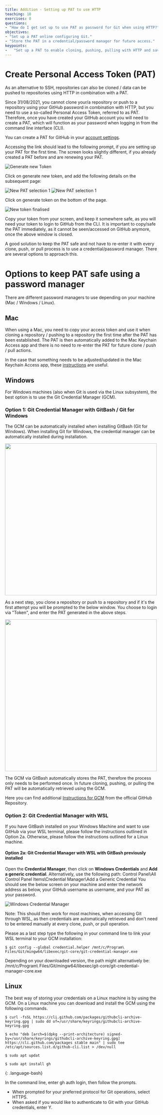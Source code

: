 ```yaml
---
title: Addition - Setting up PAT to use HTTP
teaching: 10
exercises: 0
questions:
- "How do I get set up to use PAT as password for Git when using HTTP?"
objectives:
- "Set up a PAT online configuring Git."
- "Store the PAT in a credential/password manager for future access."
keypoints:
-   "Set up a PAT to enable cloning, pushing, pulling with HTTP and save PAT to credential manager to avoid re-entering for every cloning, pushing, or pulling process."
---
```


# Create Personal Access Token (PAT)
As an alternative to SSH, repositories can also be cloned / data can be pushed to repositories using HTTP in combination with a PAT.

Since 31/08/2021, you cannot clone your/a repository or push to a repository using your GitHub password in combination with HTTP, but you need to use a so-called Personal Access Token, referred to as PAT. Therefore, once you have created your GitHub account you will need to create a PAT, which will function as your password when logging in from the command line interface (CLI).

You can create a PAT for GitHub in your [account settings](https://github.com/settings/tokens/).

Accessing the link should lead to the following prompt, if you are setting up your PAT for the first time. The screen looks slightly different, if you already created a PAT before and are renewing your PAT.

![Generate new Token](../fig/generate-PAT.JPG)

Click on generate new token, and add the following details on the subsequent page:

![New PAT selection 1](../fig/PAT-sel-menu-1.png)
![New PAT selection 1](../fig/PAT-sel-menu-2.png)

Click on generate token on the bottom of the page.

![New token finalised](../fig/git-CM-final-step.png)

Copy your token from your screen, and keep it somewhere safe, as you will need your token to login to GitHub from the CLI. It is important to copy/safe the PAT immediately, as it cannot be seen/accessed on GitHub anymore, once the above window is closed.

A good solution to keep the PAT safe and not have to re-enter it with every clone, push, or pull process is to use a credential/password manager. There are several options to approach this.

# Options to keep PAT safe using a password manager
There are different password managers to use depending on your machine (Mac / Windows / Linux).

## Mac
When using a Mac, you need to copy your access token and use it when cloning a repository / pushing to a repository the first time after the PAT has been established. The PAT is then automatically added to the Mac Keychain Access app and there is no need to re-enter the PAT for future clone / push / pull actions.

In the case that something needs to be adjusted/updated in the Mac Keychain Access app, these [instructions](https://docs.github.com/en/get-started/getting-started-with-git/updating-credentials-from-the-macos-keychain) are useful.

## Windows
For Windows machines (also when Git is used via the Linux subsystem), the best option is to use the Git Credential Manager (GCM).

### Option 1: Git Credential Manager with GitBash / Git for Windows

The GCM can be automatically installed when installing GitBash (Git for Windows).
When installing Git for Windows, the credential manager can be automatically installed during installation.

<img src="../fig/git-for-windows-CM.JPG" width="500">

As a next step, you clone a repository or push to a repository and if it's the first attempt you will be prompted to the below window. You choose to login via "Token", and enter the PAT generated in the above steps.

<img src="../fig/token-gitforwindows.JPG" width="500">

The GCM via GitBash automatically stores the PAT, therefore the process only needs to be performed once. In future cloning, pushing, or pulling the PAT will be automatically retrieved using the GCM.

Here you can find additional [Instructions for GCM](https://github.com/GitCredentialManager/git-credential-manager) from the official GitHub Repository.

### Option 2: Git Credential Manager with WSL

If you have GitBash installed on your Windows Machine and want to use GitHub via your WSL terminal, please follow the instructions outlined in Option 2a. Otherwise, please follow the instructions outlined for a Linux machine.

#### Option 2a: Git Credential Manager with WSL with GitBash previously installed

Open the **Credential Manager**, then click on **Windows Credentials** and **Add a generic credential**.
Alternatively, use the following path: Control Panel\All Control Panel Items\Credential Manager\Add a Generic Credential
You should see the below screen on your machine and enter the network address as below, your GitHub username as username, and your PAT as your password.

![Windows Credential Manager](../fig/add-generic-credential.JPG)

Note: This should then work for most machines, when accessing Git through WSL, as then credentials are automatically retrieved and don't need to be entered manually at every clone, push, or pull operation.

Please as a last step type the following in your command line to link your WSL terminal to your GCM installation:
~~~
$ git config --global credential.helper /mnt/c/Program\ Files/Git/mingw64/libexec/git-core/git-credential-manager.exe
~~~

Depending on your downloaded version, the path might alternatively be: /mnt/c/Program\ Files/Git/mingw64/libexec/git-core/git-credential-manager-core.exe


## Linux
The best way of storing your credentials on a Linux machine is by using the GCM. On a Linux machine you can download and install the GCM using the following commands.

~~~
$ curl -fsSL https://cli.github.com/packages/githubcli-archive-keyring.gpg | sudo dd of=/usr/share/keyrings/githubcli-archive-keyring.gpg

$ echo "deb [arch=$(dpkg --print-architecture) signed-by=/usr/share/keyrings/githubcli-archive-keyring.gpg] https://cli.github.com/packages stable main" | sudo tee /etc/apt/sources.list.d/github-cli.list > /dev/null

$ sudo apt updat

$ sudo apt install gh
~~~
{: .language-bash}

In the command line, enter gh auth login, then follow the prompts.
-   When prompted for your preferred protocol for Git operations, select HTTPS.
-   When asked if you would like to authenticate to Git with your GitHub credentials, enter Y.

